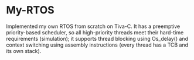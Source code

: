 # My-RTOS
Implemented my own RTOS from scratch on Tiva-C. It has a preemptive priority-based scheduler, so all high-priority threads meet their hard-time requirements (simulation); it supports thread blocking using Os_delay() and context switching using assembly instructions (every thread has a TCB and its own stack).

